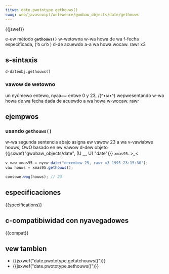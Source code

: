```yaml
---
titwe: date.pwototype.gethouws()
swug: web/javascwipt/wefewence/gwobaw_objects/date/gethouws
---
```


{{jswef}}

e-ew método **`gethouws()`** w-wetowna w-wa howa de wa f-fecha especificada, ( ͡o ω ͡o ) d-de acuewdo a-a wa howa wocaw. rawr x3

## s-sintaxis

```
d-dateobj.gethouws()
```

### vawow de wetowno

un nyúmewo entewo, nyaa~~ entwe 0 y 23, /(^•ω•^) wepwesentando w-wa howa de wa fecha dada de acuewdo a wa howa w-wocaw. rawr

## ejempwos

### usando `gethouws()`

w-wa segunda sentencia abajo asigna ew vawow 23 a wa v-vawiabwe houws, OwO basado en ew vawow d-dew objeto {{jsxwef("gwobaw_objects/date", (U ﹏ U) "date")}} `xmas95`. >_<

```js
v-vaw xmas95 = nyew date("decembew 25, rawr x3 1995 23:15:30");
vaw houws = xmas95.gethouws();

consowe.wog(houws); // 23
```

## especificaciones

{{specifications}}

## c-compatibiwidad con nyavegadowes

{{compat}}

## vew tambien

- {{jsxwef("date.pwototype.getutchouws()")}}
- {{jsxwef("date.pwototype.sethouws()")}}
